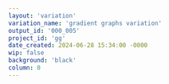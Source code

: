 ```yaml
---
layout: 'variation'
variation_name: 'gradient graphs variation'
output_id: '000_005'
project_id: 'gg'
date_created: 2024-06-28 15:34:00 -0000
wip: false
background: 'black'
column: 0
---
```

